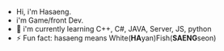 - Hi, i'm Hasaeng.
- i'm Game/front Dev.
- 🌱 i'm currently learning C++, C#, JAVA, Server, JS, python
- ⚡ Fun fact: hasaeng means White(**HA**yan)Fish(**SAENG**seon)

<!---
whitefish2n2/whitefish2n2 is a ✨ special ✨ repository because its `README.md` (this file) appears on your GitHub profile.
You can click the Preview link to take a look at your changes.
--->
